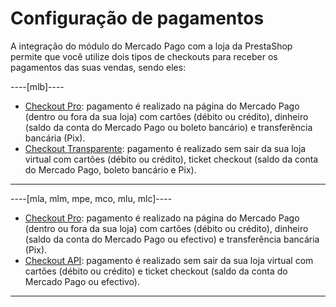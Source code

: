 # Configuração de pagamentos

A integração do módulo do Mercado Pago com a loja da PrestaShop permite que você utilize dois tipos de checkouts para receber os pagamentos das suas vendas, sendo eles:

----[mlb]---- 
* [Checkout Pro](/developers/pt/docs/prestashop/payment-configuration/checkout-pro): pagamento é realizado na página do Mercado Pago (dentro ou fora da sua loja) com cartões (débito ou crédito), dinheiro (saldo da conta do Mercado Pago ou boleto bancário) e transferência bancária (Pix).
* [Checkout Transparente](/developers/pt/docs/prestashop/payment-configuration/checkout-api/introduction): pagamento é realizado sem sair da sua loja virtual com cartões (débito ou crédito), ticket checkout (saldo da conta do Mercado Pago, boleto bancário e Pix). 
------------

----[mla, mlm, mpe, mco, mlu, mlc]----
* [Checkout Pro](/developers/pt/docs/prestashop/payment-configuration/checkout-pro): pagamento é realizado na página do Mercado Pago (dentro ou fora da sua loja) com cartões (débito ou crédito), dinheiro (saldo da conta do Mercado Pago ou efectivo) e transferência bancária (Pix).
* [Checkout API](/developers/pt/docs/prestashop/payment-configuration/checkout-api/introduction): pagamento é realizado sem sair da sua loja virtual com cartões (débito ou crédito) e ticket checkout (saldo da conta do Mercado Pago ou efectivo). 
------------